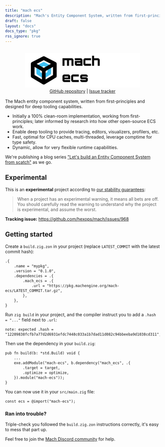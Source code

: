 ```yaml
---
title: "mach ecs"
description: "Mach's Entity Component System, written from first-principles and designed for deep tooling capabilities."
draft: false
layout: "docs"
docs_type: "pkg"
rss_ignore: true
---
```


<div style="display: flex; flex-direction: column; justify-content: space-between; align-items: center; margin-bottom: 1rem;">
    <picture>
        <source media="(prefers-color-scheme: dark)" srcset="/assets/mach/ecs-full-dark.svg">
        <img alt="mach-ecs" src="/assets/mach/ecs-full-light.svg" style="height: 7rem; margin-top: 1rem;">
    </picture>
    <span>
        <a href="https://github.com/hexops/mach-ecs">GitHub repository</a> | <a href="https://github.com/hexops/mach/issues?q=is%3Aissue+is%3Aopen+label%3Aecs">Issue tracker</a>
    </span>
</div>

The Mach entity component system, written from first-principles and designed for deep tooling capabilities.

* Initially a 100% clean-room implementation, working from first-principles; later informed by research into how other open-source ECS work.
* Enable deep tooling to provide tracing, editors, visualizers, profilers, etc.
* Fast, optimal for CPU caches, multi-threaded, leverage comptime for type safety.
* Dynamic, allow for very flexible runtime capabilities.

We're publishing a blog series ["Let's build an Entity Component System from scatch"](https://devlog.hexops.com/categories/build-an-ecs/) as we go.

## Experimental

This is an **experimental** project according to [our stability guarantees](../../about/stability):

> When a project has an experimental warning, it means all bets are off. You should carefully read the warning to understand why the project is experimental, and assume the worst.

**Tracking issue:** https://github.com/hexops/mach/issues/968

## Getting started

Create a `build.zig.zon` in your project (replace `LATEST_COMMIT` with the latest commit hash):

```zig
.{
    .name = "mypkg",
    .version = "0.1.0",
    .dependencies = .{
        .mach_ecs = .{
            .url = "https://pkg.machengine.org/mach-ecs/LATEST_COMMIT.tar.gz",
        },
    },
}
```

Run `zig build` in your project, and the compiler instruct you to add a `.hash = "..."` field next to `.url`:

```
note: expected .hash = "12209838fcfb7a77d2d6931efdc7448c033a1b7dad11d082c94bbeeba9d1038cd311",
```

Then use the dependency in your `build.zig`:

```zig
pub fn build(b: *std.Build) void {
    ...
    exe.addModule("mach-ecs", b.dependency("mach_ecs", .{
        .target = target,
        .optimize = optimize,
    }).module("mach-ecs"));
}
```

You can now use it in your `src/main.zig` file:

```zig
const ecs = @import("mach-ecs");
```

### Ran into trouble?

Triple-check you followed the `build.zig.zon` instructions correctly, it's easy to mess that part up.

Feel free to join the [Mach Discord community](../../discord) for help.

